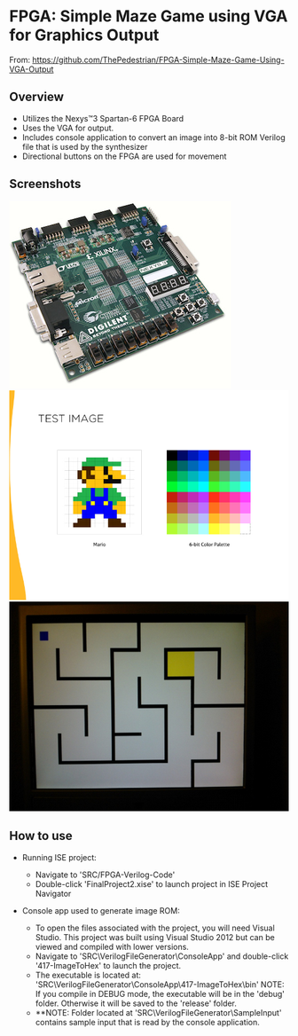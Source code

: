 FPGA: Simple Maze Game using VGA for Graphics Output
====================================================

From: https://github.com/ThePedestrian/FPGA-Simple-Maze-Game-Using-VGA-Output

Overview
--------------------
+ Utilizes the Nexys™3 Spartan-6 FPGA Board
+ Uses the VGA for output.
+ Includes console application to convert an image into 8-bit ROM Verilog file that is 
   used by the synthesizer
+ Directional buttons on the FPGA are used for movement

Screenshots
------------------
![](./DOC/screenshots/4.jpg)
![](./DOC/screenshots/testimage.jpg)
![](./DOC/screenshots/3.jpg)


How to use
----------------

+ Running ISE project:
  - Navigate to 'SRC/FPGA-Verilog-Code'
  - Double-click 'FinalProject2.xise' to launch
    project in ISE Project Navigator

+ Console app used to generate image ROM:
  - To open the files associated with the project,
    you will need Visual Studio. This project was
    built using Visual Studio 2012 but can be viewed
    and compiled with lower versions.
  - Navigate to 'SRC\VerilogFileGenerator\ConsoleApp'
    and double-click '417-ImageToHex' to launch the
    project.
  - The executable is located at:
    'SRC\VerilogFileGenerator\ConsoleApp\417-ImageToHex\bin'
    NOTE: If you compile in DEBUG mode, the executable
    will be in the 'debug' folder. Otherwise it will be saved
    to the 'release' folder.
  - **NOTE: Folder located at 'SRC\VerilogFileGenerator\SampleInput'
            contains sample input that is read by the console
			application.
